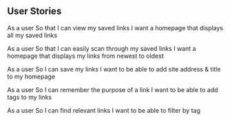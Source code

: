 
User Stories
--------------

As a user
So that I can view my saved links
I want a homepage that displays all my saved links

As a user
So that I can easily scan through my saved links
I want a homepage that displays my links from newest to oldest

As a user
So I can save my links
I want to be able to add site address & title to my homepage

As a user
So I can remember the purpose of a link
I want to be able to add tags to my links

As a user
So I can find relevant links
I want to be able to filter by tag

